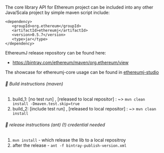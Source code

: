 
The core library API for Ethereum project can be included
into any other Java/Scala project by simple maven 
script include: 

```
<dependency>
   <groupId>org.ethereum</groupId>
   <artifactId>ethereumj</artifactId>
   <version>0.5.7</version>
   <type>jar</type>
</dependency>
```


EthereumJ release repository can be found here: 
 * https://bintray.com/ethereum/maven/org.ethereum/view


The showcase for ethereumj-core usage can be found in [ethereumj-studio](../ethereumj-studio)
 
######  :small_blue_diamond: Build instructions (maven)
  1. build_1:  [no test run] , [released to local repositor] : ~> ` mvn clean install -Dmaven.test.skip=true `   
  2. build_2:  [include test run] , [released to local repositor] : ~> ` mvn clean install  `   
 
######  :small_blue_diamond: release instructions (ant) (!) credential needed
  1. ` mvn install ` - which release the lib to a local repositroy
  2. after the release - ` ant -f bintray-publish-version.xml `
  

  
 
